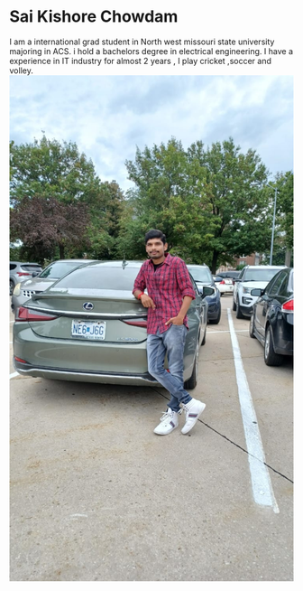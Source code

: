 # Sai Kishore Chowdam
I am a international grad student in North west missouri state university majoring in ACS. i hold a bachelors degree in electrical engineering. I have a experience in IT industry for almost 2 years , I play cricket ,soccer and volley.
![My Picture](https://github.com/SaiKishore-Ch/assignment2-Chowdam/blob/main/WhatsApp%20Image%202021-09-01%20at%2019.10.24.jpeg)